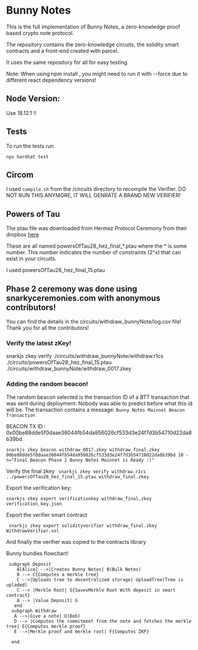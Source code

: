 # Bunny Notes

This is the full implementation of Bunny Notes, a zero-knowledge proof based crypto note protocol.

The repository contains the zero-knowledge circuits, the solidity smart contracts and a front-end created with parcel.

It uses the same repository for all for easy testing. 

Note: When using npm install , you might need to run it with --force due to different react dependency versions!

## Node Version:
Use 18.12.1 !!

## Tests

To run the tests run 

   `npx hardhat test`

## Circom

I used `compile.sh` from the /circuits directory to recompile the Verifier. DO NOT RUN THIS ANYMORE, IT WILL GENRATE A BRAND NEW VERIFIER!
## Powers of Tau

The ptau file was downloaded from  Hermez Protocol Ceremony from their dropbox [here](https://www.dropbox.com/sh/mn47gnepqu88mzl/AACaJkBU7mmCq8uU8ml0-0fma?dl=0)

These are all named powersOfTau28_hez_final_*.ptau where the * is some number. This number indicates the number of constraints (2^x) that can exist in your circuits.

I used powersOfTau28_hez_final_15.ptau

## Phase 2 ceremony was done using snarkyceremonies.com with anonymous contributors!

You can find the details in the circuits/withdraw_bunnyNote/log.csv file!
Thank you for all the contributors!

### Verify the latest zKey!

snarkjs zkey verify ./circuits/withdraw_bunnyNote/withdraw.r1cs ./circuits/powersOfTau28_hez_final_15.ptau ./circuits/withdraw_bunnyNote/withdraw_0017.zkey 

### Adding the random beacon!

The random beacon selected is the transaction ID of a BTT transaction that was sent during deployment. Nobody was able to predict before what this id will be. The transaction contains a message: `Bunny Notes Mainnet Beacon Transaction`

BEACON TX ID : 0x00be88dde5f0daae36044fb54da956026cf533d3e24f7d3b54710d22da8b39bd

` snarkjs zkey beacon withdraw_0017.zkey withdraw_final.zkey 00be88dde5f0daae36044fb54da956026cf533d3e24f7d3b54710d22da8b39bd 10 -n="Final Beacon Phase 2 Bunny Notes Mainnet is Ready :)" `

Verify the final zkey
` snarkjs zkey verify withdraw.r1cs ../powersOfTau28_hez_final_15.ptau withdraw_final.zkey`

Export the verification key: 

` snarkjs zkey export verificationkey withdraw_final.zkey verification_key.json `

Export the verifier smart contract

` snarkjs zkey export solidityverifier withdraw_final.zkey WithdrawVerifier.sol`

And finally the verifier was copied to the contracts library

Bunny bundles flowchart!

```flowchart LR
 subgraph Deposit
    A[Alice] -->|Creates Bunny Notes| B(Bulk Notes)
    B --> C{Computes a merkle tree}
    C -->|Uploads tree to decentralized storage| UploadTree(Tree is upladed) 
    C --> |Merkle Root| G{SavesMerkle Root With deposit in smart contract}
    A --> |Value Deposit| G
   end 
  subgraph Withdraw
   A -->|Give a note| D(Bob)
   D --> |Computes the commitment from the note and fetches the merkle tree| E{Computes merkle proof}
   E -->|Merkle proof and merkle root| F{Computes ZKP}

  end